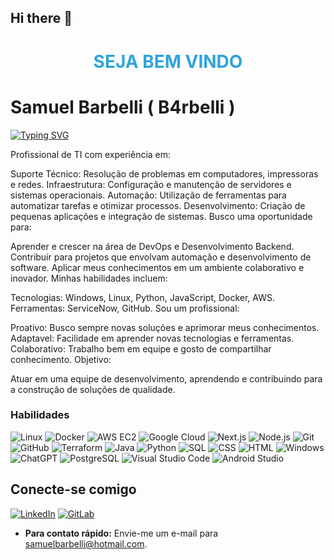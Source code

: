 ## Hi there 👋

<!--
**B4rbelli/B4rbelli** is a ✨ _special_ ✨ repository because its `README.md` (this file) appears on your GitHub profile.

Here are some ideas to get you started:

- 🔭 I’m currently working on ...
- 🌱 I’m currently learning ...
- 👯 I’m looking to collaborate on ...
- 🤔 I’m looking for help with ...
- 💬 Ask me about ...
- 📫 How to reach me: ...
- 😄 Pronouns: ...
- ⚡ Fun fact: ...
-->
<h1 align="center" style="color: #30A3DC;">SEJA BEM VINDO</h1>

 # Samuel Barbelli ( B4rbelli )

[![Typing SVG](https://readme-typing-svg.herokuapp.com/?color=green&size=35&center=true&vCenter=true&width=1000&lines=Bem+vindo+ao+meu+perfil+do+GitHub!+:%29)](https://git.io/typing-svg)



Profissional de TI com experiência em:

Suporte Técnico: Resolução de problemas em computadores, impressoras e redes.
Infraestrutura: Configuração e manutenção de servidores e sistemas operacionais.
Automação: Utilização de ferramentas para automatizar tarefas e otimizar processos.
Desenvolvimento: Criação de pequenas aplicações e integração de sistemas.
Busco uma oportunidade para:

Aprender e crescer na área de DevOps e Desenvolvimento Backend.
Contribuir para projetos que envolvam automação e desenvolvimento de software.
Aplicar meus conhecimentos em um ambiente colaborativo e inovador.
Minhas habilidades incluem:

Tecnologias: Windows, Linux, Python, JavaScript, Docker, AWS.
Ferramentas: ServiceNow, GitHub.
Sou um profissional:

Proativo: Busco sempre novas soluções e aprimorar meus conhecimentos.
Adaptavel: Facilidade em aprender novas tecnologias e ferramentas.
Colaborativo: Trabalho bem em equipe e gosto de compartilhar conhecimento.
Objetivo:

Atuar em uma equipe de desenvolvimento, aprendendo e contribuindo para a construção de soluções de qualidade.


### Habilidades

![Linux](https://img.shields.io/badge/Linux-000?style=for-the-badge&logo=linux&logoColor=FCC624)
![Docker](https://img.shields.io/badge/Docker-2496ED?style=for-the-badge&logo=docker&logoColor=white)
![AWS EC2](https://img.shields.io/badge/Amazon%20AWS-232F3E.svg?style=for-the-badge&logo=Amazon-AWS&logoColor=white)
![Google Cloud](https://img.shields.io/badge/Google%20Cloud-4285F4?style=for-the-badge&logo=google-cloud&logoColor=white)
![Next.js](https://img.shields.io/badge/Next.js-000000?style=for-the-badge&logo=nextdotjs&logoColor=white)
![Node.js](https://img.shields.io/badge/Node.js-339933?style=for-the-badge&logo=nodedotjs&logoColor=white)
![Git](https://img.shields.io/badge/Git-000?style=for-the-badge&logo=git&logoColor=E94D5F)
![GitHub](https://img.shields.io/badge/GitHub-000?style=for-the-badge&logo=github&logoColor=30A3DC)
![Terraform](https://img.shields.io/badge/Terraform-623CE4?style=for-the-badge&logo=terraform&logoColor=white)
![Java](https://img.shields.io/badge/java-%23ED8B00.svg?style=for-the-badge&logo=openjdk&logoColor=white)
![Python](https://img.shields.io/badge/Python-3776AB?style=for-the-badge&logo=python&logoColor=white)
![SQL](https://img.shields.io/badge/SQL-4479A1?style=for-the-badge&logo=MySQL&logoColor=white)
![CSS](https://img.shields.io/badge/CSS-1572B6?style=for-the-badge&logo=css3&logoColor=white)
![HTML](https://img.shields.io/badge/HTML-E34F26?style=for-the-badge&logo=html5&logoColor=white)
![Windows](https://img.shields.io/badge/Windows-0078D6?style=for-the-badge&logo=windows&logoColor=white)
![ChatGPT](https://img.shields.io/badge/ChatGPT-412991?style=for-the-badge&logo=openai&logoColor=white)
![PostgreSQL](https://img.shields.io/badge/PostgreSQL-336791?style=for-the-badge&logo=postgresql&logoColor=white)
![Visual Studio Code](https://img.shields.io/badge/Visual_Studio_Code-007ACC?style=for-the-badge&logo=visual-studio-code&logoColor=white)
![Android Studio](https://img.shields.io/badge/Android_Studio-3DDC84?style=for-the-badge&logo=android-studio&logoColor=white)


## Conecte-se comigo


[![LinkedIn](https://img.shields.io/badge/LinkedIn-0077B5?style=for-the-badge&logo=linkedin&logoColor=white)](https://www.linkedin.com/in/samuelbarbelli/)
[![GitLab](https://img.shields.io/badge/GitLab-330F63?style=for-the-badge&logo=gitlab&logoColor=white)](https://github.com/B4rbelli)
* **Para contato rápido:** Envie-me um e-mail para samuelbarbelli@hotmail.com.
</div>
